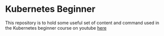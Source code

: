 # Kubernetes Beginner

This repository is to hold some useful set of content and command used in the Kubernetes beginner course on youtube [here](https://www.youtube.com/playlist?list=PLCZM66NopzxcldVphMoOZoIhCLSMNFTds)
